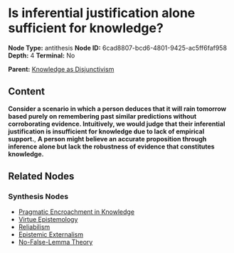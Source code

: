 # Is inferential justification alone sufficient for knowledge?

**Node Type:** antithesis
**Node ID:** 6cad8807-bcd6-4801-9425-ac5ff6faf958
**Depth:** 4
**Terminal:** No

**Parent:** [Knowledge as Disjunctivism](knowledge-as-disjunctivism-synthesis-f7f3852d-315a-4b13-b828-44800365d550.md)

## Content

**Consider a scenario in which a person deduces that it will rain tomorrow based purely on remembering past similar predictions without corroborating evidence. Intuitively, we would judge that their inferential justification is insufficient for knowledge due to lack of empirical support.**, **A person might believe an accurate proposition through inference alone but lack the robustness of evidence that constitutes knowledge.**

## Related Nodes

### Synthesis Nodes

- [Pragmatic Encroachment in Knowledge](pragmatic-encroachment-in-knowledge-synthesis-1f991a0a-7945-4db6-b6a4-72a5f5890371.md)
- [Virtue Epistemology](virtue-epistemology-synthesis-80c453a1-ca62-4d90-848a-47b20da8e48c.md)
- [Reliabilism](reliabilism-synthesis-a2cb8201-7199-425f-843f-004faa1c52c2.md)
- [Epistemic Externalism](epistemic-externalism-synthesis-b3091a60-4c03-4df7-b020-d168e8e90225.md)
- [No-False-Lemma Theory](no-false-lemma-theory-synthesis-6fbcd20c-cb5d-45af-8ecd-74db4ef55149.md)
